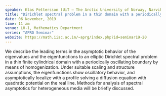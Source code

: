 ```yaml
---
speaker: Klas Pettersson (UiT – The Arctic University of Norway, Narvik, Norway)
title: "Dirichlet spectral problem in a thin domain with a periodically oscillating boundary"
date: 06 November, 2019
time: 11 am
venue: LH-1, Mathematics Department
series: "APRG Seminar"
website: https://math.iisc.ac.in/~aprg/index.php?id=seminar19-20
---
```


We describe the leading terms in the asymptotic behavior of the eigenvalues and the
eigenfunctions to an elliptic Dirichlet spectral problem in a thin finite cylindrical
domain with a periodically oscillating boundary by means of homogenization. Under
suitable scaling and structure assumptions, the eigenfunctions show oscillatory behavior,
and asymptotically localize with a profile solving a diffusion equation with quadratic
potential on the real line. Methods for analysis of spectral asymptotics for heterogeneous
media will be briefly discussed.

